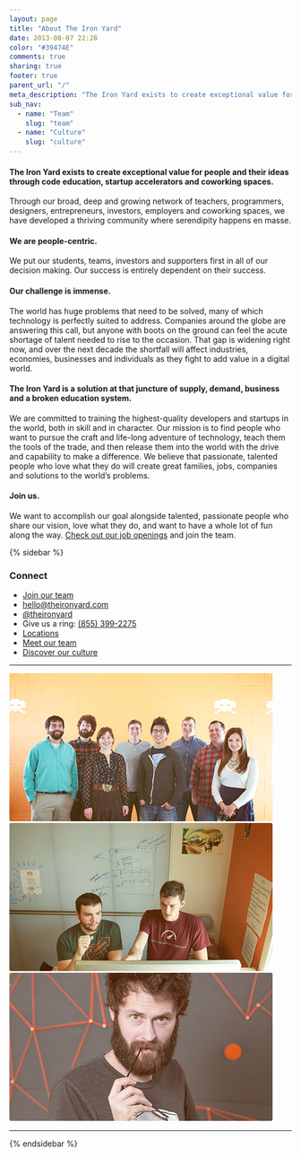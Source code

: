 ```yaml
---
layout: page
title: "About The Iron Yard"
date: 2013-08-07 22:28
color: "#39474E"
comments: true
sharing: true
footer: true
parent_url: "/"
meta_description: "The Iron Yard exists to create exceptional value for people and their ideas through code education, startup accelerators, and coworking spaces."
sub_nav:
  - name: "Team"
    slug: "team"
  - name: "Culture"
    slug: "culture"
---
```


#### The Iron Yard exists to create exceptional value for people and their ideas through code education, startup accelerators and coworking spaces.  

Through our broad, deep and growing network of teachers, programmers, designers, entrepreneurs, investors, employers and coworking spaces, we have developed a thriving community where serendipity happens en masse.

#### We are people-centric.   
We put our students, teams, investors and supporters first in all of our decision making. Our success is entirely dependent on their success. 

#### Our challenge is immense.  
The world has huge problems that need to be solved, many of which technology is perfectly suited to address. Companies around the globe are answering this call, but anyone with boots on the ground can feel the acute shortage of talent needed to rise to the occasion. That gap is widening right now, and over the next decade the shortfall will affect industries, economies, businesses and individuals as they fight to add value in a digital world. 

#### The Iron Yard is a solution at that juncture of supply, demand, business and a broken education system.  
We are committed to training the highest-quality developers and startups in the world, both in skill and in character. Our mission is to find people who want to pursue the craft and life-long adventure of technology, teach them the tools of the trade, and then release them into the world with the drive and capability to make a difference. We believe that passionate, talented people who love what they do will create great families, jobs, companies and solutions to the world’s problems.

#### Join us.

We want to accomplish our goal alongside talented, passionate people who share our vision, love what they do, and want to have a whole lot of fun along the way. [Check out our job openings](/jobs) and join the team. 

{% sidebar %}

### Connect

- [Join our team](/jobs)
- [hello@theironyard.com](mailto:hello@theironyard.com)
- [@theironyard](http://twitter.com/theironyard) 
- Give us a ring: <a href="tel:+18553992275">(855) 399-2275</a>
- [Locations](/locations)
- [Meet our team](/about/team)
- [Discover our culture](/about/culture)

---

<img src="/images/about/about-page-team.jpg" style="border-radius: 3px;">

<img src="/images/about/about-page-collaborate.jpg" style="border-radius: 3px;">

<img src="/images/about/about-page-mason.jpg" style="border-radius: 3px;">

---

{% endsidebar %}